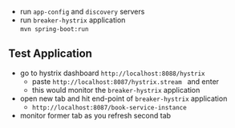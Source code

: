 - run <code>app-config</code> and <code>discovery</code> servers
- run <code>breaker-hystrix</code> application  
<code>mvn spring-boot:run</code>

## Test Application
- go to hystrix dashboard <code>http://localhost:8088/hystrix</code>
  - paste <code>http://localhost:8087/hystrix.stream </code> and enter
  - this would monitor the <code>breaker-hystrix</code> application
- open new tab and hit end-point of <code>breaker-hystrix</code> application 
  - <code>http://localhost:8087/book-service-instance</code>
- monitor former tab as you refresh second tab
